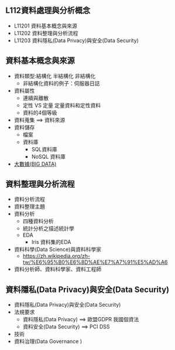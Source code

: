 ## L112資料處理與分析概念
- L11201 資料基本概念與來源
- L11202 資料整理與分析流程
- L11203 資料隱私(Data Privacy)與安全(Data Security)

## 資料基本概念與來源
- 資料類型:結構化 半結構化 非結構化  
  - 非結構化資料的例子：伺服器日誌
- 資料屬性
  - 連續與離散
  - 定性 VS 定量  定量資料和定性資料
  - 資料的4個等級
- 資料蒐集 ==> 資料來源
- 資料儲存
  - 檔案
  - 資料庫
    - SQL資料庫
    - NoSQL 資料庫
- [大數據(BIG DATA)](./Topics/大數據.md)

## 資料整理與分析流程
- 資料分析流程
- 資料整理主題
- 資料分析
  - 四種資料分析
  - 統計分析之描述統計學
  - EDA
    - Iris 資料集的EDA 
- 資料科學(Data Science)與資料科學家
  - https://zh.wikipedia.org/zh-tw/%E6%95%B0%E6%8D%AE%E7%A7%91%E5%AD%A6 
- 資料分析師、資料科學家、資料工程師 
## 資料隱私(Data Privacy)與安全(Data Security)
- 資料隱私(Data Privacy)與安全(Data Security)
- 法規要求
  - 資料隱私(Data Privacy) ==> 歐盟GDPR  我國個資法
  - 資料安全(Data Security) ==> PCI DSS
- 技術
- 資料治理(Data Governance )

